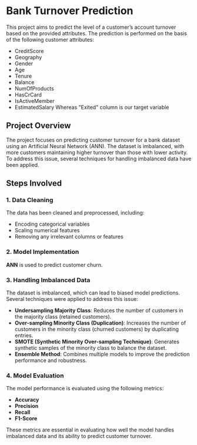 # Bank Turnover Prediction

This project aims to predict the level of a customer’s account turnover based on the provided attributes. The prediction is performed on the basis of the following customer attributes: 
 - CreditScore 
 - Geography 
 - Gender 
 - Age 
 - Tenure 
 - Balance 
 - NumOfProducts 
 - HasCrCard 
 - IsActiveMember 
 - EstimatedSalary 
 Whereas "Exited" column is our target variable


## Project Overview

The project focuses on predicting customer turnover for a bank dataset using an Artificial Neural Network (ANN). The dataset is imbalanced, with more customers maintaining higher turnover than those with lower activity. To address this issue, several techniques for handling imbalanced data have been applied.

## Steps Involved

### 1. Data Cleaning
The data has been cleaned and preprocessed, including:
- Encoding categorical variables
- Scaling numerical features
- Removing any irrelevant columns or features

### 2. Model Implementation
**ANN** is used to predict customer churn.

### 3. Handling Imbalanced Data
The dataset is imbalanced, which can lead to biased model predictions. Several techniques were applied to address this issue:
- **Undersampling Majority Class**: Reduces the number of customers in the majority class (retained customers).
- **Over-sampling Minority Class (Duplication)**: Increases the number of customers in the minority class (churned customers) by duplicating entries.
- **SMOTE (Synthetic Minority Over-sampling Technique)**: Generates synthetic samples of the minority class to balance the dataset.
- **Ensemble Method**: Combines multiple models to improve the prediction performance and robustness.

### 4. Model Evaluation
The model performance is evaluated using the following metrics:
- **Accuracy**
- **Precision**
- **Recall**
- **F1-Score**

These metrics are essential in evaluating how well the model handles imbalanced data and its ability to predict customer turnover.